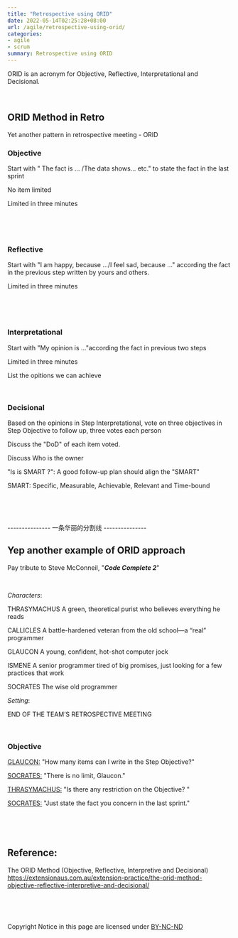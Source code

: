 ```yaml
---
title: "Retrospective using ORID"
date: 2022-05-14T02:25:28+08:00
url: /agile/retrospective-using-orid/
categories:
- agile
- scrum
summary: Retrospective using ORID 
---
```


ORID is an acronym for Objective, Reflective, Interpretational and Decisional.  

​      

## ORID Method in Retro    

Yet another pattern in retrospective meeting - ORID



### Objective

Start with " The fact is ... /The data shows... etc." to state the fact in the last sprint

No item limited

Limited in three minutes

​    

​    


### Reflective

Start with "I am happy, because .../I feel sad, because ..." according the fact in the previous step written by yours and others.

Limited in three minutes

​    

​    

### Interpretational

Start with "My opinion is ..."according the fact in previous two steps

Limited in three minutes

List the opitions we can achieve 

​    

### Decisional

Based on the opinions in Step Interpretational, vote on three objectives in Step Objective to follow up, three votes each person

Discuss the "DoD" of each item voted.

Discuss Who is the owner

"Is is SMART ?": A good follow-up plan should align the "SMART"

SMART: Specific, Measurable, Achievable, Relevant and Time-bound

​      

​      

--------------- 一条华丽的分割线 --------------- 

## Yep another example of ORID approach       



Pay tribute to Steve McConneil, "***Code Complete 2***"

​    

*Characters*: 

THRASYMACHUS A green, theoretical purist who believes everything he reads 

CALLICLES A battle-hardened veteran from the old school—a “real” programmer 

GLAUCON A young, confident, hot-shot computer jock 

ISMENE A senior programmer tired of big promises, just looking for a few practices that work 

SOCRATES The wise old programmer  

*Setting*: 

END OF THE TEAM’S RETROSPECTIVE MEETING

​     

### Objective     

<u>GLAUCON:</u> "How many items can I write in the Step Objective?"

<u>SOCRATES:</u> "There is no limit, Glaucon."

<u>THRASYMACHUS:</u> "Is there any restriction on the Objective? "

<u>SOCRATES:</u> "Just state the fact you concern in the last sprint."

​    

​    

## Reference:

The ORID Method (Objective, Reflective, Interpretive and Decisional)  
https://extensionaus.com.au/extension-practice/the-orid-method-objective-reflective-interpretive-and-decisional/  

​      

​      

Copyright Notice in this page are licensed under [BY-NC-ND](https://creativecommons.org/licenses/by-nc-nd/4.0/deed.en) 

